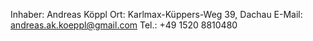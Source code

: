 Inhaber: Andreas Köppl
Ort: Karlmax-Küppers-Weg 39, Dachau
E-Mail: andreas.ak.koeppl@gmail.com
Tel.: +49 1520 8810480
